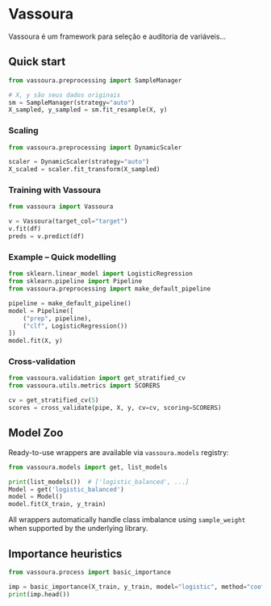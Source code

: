 # Vassoura
Vassoura é um framework para seleção e auditoria de variáveis...

## Quick start

```python
from vassoura.preprocessing import SampleManager

# X, y são seus dados originais
sm = SampleManager(strategy="auto")
X_sampled, y_sampled = sm.fit_resample(X, y)
```

### Scaling

```python
from vassoura.preprocessing import DynamicScaler

scaler = DynamicScaler(strategy="auto")
X_scaled = scaler.fit_transform(X_sampled)
```

### Training with Vassoura

```python
from vassoura import Vassoura

v = Vassoura(target_col="target")
v.fit(df)
preds = v.predict(df)
```


### Example – Quick modelling

```python
from sklearn.linear_model import LogisticRegression
from sklearn.pipeline import Pipeline
from vassoura.preprocessing import make_default_pipeline

pipeline = make_default_pipeline()
model = Pipeline([
    ("prep", pipeline),
    ("clf", LogisticRegression())
])
model.fit(X, y)
```

### Cross-validation

```python
from vassoura.validation import get_stratified_cv
from vassoura.utils.metrics import SCORERS

cv = get_stratified_cv(5)
scores = cross_validate(pipe, X, y, cv=cv, scoring=SCORERS)
```

## Model Zoo

Ready-to-use wrappers are available via `vassoura.models` registry:

```python
from vassoura.models import get, list_models

print(list_models())  # ['logistic_balanced', ...]
Model = get('logistic_balanced')
model = Model()
model.fit(X_train, y_train)
```

All wrappers automatically handle class imbalance using `sample_weight` when
supported by the underlying library.

## Importance heuristics

```python
from vassoura.process import basic_importance

imp = basic_importance(X_train, y_train, model="logistic", method="coef")
print(imp.head())
```
